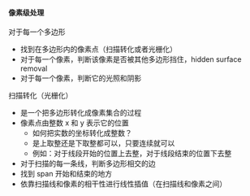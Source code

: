 #### 像素级处理

对于每一个多边形

-  找到在多边形内的像素点（扫描转化或者光栅化）
-  对于每一个像素，判断该像素是否被其他多边形挡住，hidden surface removal
-  对于每一个像素，判断它的光照和阴影

扫描转化（光栅化）

-  是一个把多边形转化成像素集合的过程
-  像素点由整数 x 和 y 表示它的位置
   -  如何把实数的坐标转化成整数？
   -  是上取整还是下取整都可以，只要连续就可以
   -  例如：对于线段开始的位置上去整，对于线段结束的位置下去整
-  对于扫描的每一条线，判断多边形相交的边
-  找到 span 开始和结束的地方
-  依靠扫描线和像素的相干性进行线性插值（在扫描线和像素之间）